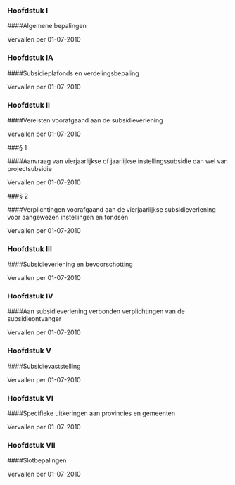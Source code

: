 <meta http-equiv='Content-Type' content='text/html; charset=utf-8' />

### Hoofdstuk  I  

####Algemene bepalingen

Vervallen per 01-07-2010 

### Hoofdstuk  IA  

####Subsidieplafonds en verdelingsbepaling 

Vervallen per 01-07-2010 

### Hoofdstuk  II  

####Vereisten voorafgaand aan de subsidieverlening

Vervallen per 01-07-2010 

###§ 1 

####Aanvraag van vierjaarlijkse of jaarlijkse instellingssubsidie dan wel van projectsubsidie

Vervallen per 01-07-2010 

###§ 2 

####Verplichtingen voorafgaand aan de vierjaarlijkse subsidieverlening voor aangewezen instellingen en fondsen

Vervallen per 01-07-2010 

### Hoofdstuk  III  

####Subsidieverlening en bevoorschotting

Vervallen per 01-07-2010 

### Hoofdstuk  IV  

####Aan subsidieverlening verbonden verplichtingen van de subsidieontvanger

Vervallen per 01-07-2010 

### Hoofdstuk  V  

####Subsidievaststelling

Vervallen per 01-07-2010 

### Hoofdstuk  VI  

####Specifieke uitkeringen aan provincies en gemeenten

Vervallen per 01-07-2010 

### Hoofdstuk  VII  

####Slotbepalingen

Vervallen per 01-07-2010 

